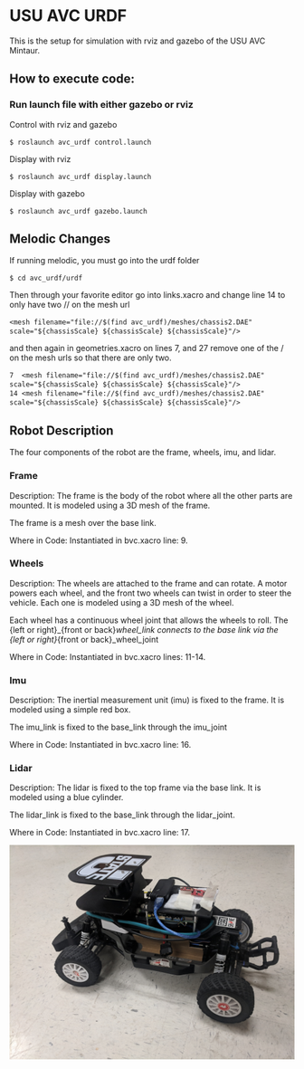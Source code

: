 # USU AVC URDF

This is the setup for simulation with rviz and gazebo of the USU AVC Mintaur.

## How to execute code:

### Run launch file with either gazebo or rviz

Control with rviz and gazebo

```
$ roslaunch avc_urdf control.launch
```

Display with rviz

```
$ roslaunch avc_urdf display.launch
```

Display with gazebo

```
$ roslaunch avc_urdf gazebo.launch
```
## Melodic Changes
If running melodic, you must go into the urdf folder

```
$ cd avc_urdf/urdf
```
Then through your favorite editor go into links.xacro and change line 14 to only have two // on the mesh url

```
<mesh filename="file://$(find avc_urdf)/meshes/chassis2.DAE" scale="${chassisScale} ${chassisScale} ${chassisScale}"/>
```
and then again in geometries.xacro on lines 7, and 27 remove one of the / on the mesh urls so that there are only two.

```
7  <mesh filename="file://$(find avc_urdf)/meshes/chassis2.DAE" scale="${chassisScale} ${chassisScale} ${chassisScale}"/>
14 <mesh filename="file://$(find avc_urdf)/meshes/chassis2.DAE" scale="${chassisScale} ${chassisScale} ${chassisScale}"/>
```

## Robot Description

The four components of the robot are the frame, wheels, imu, and lidar.

### Frame
Description: The frame is the body of the robot where all the other parts are mounted. It is modeled using a 3D mesh of the frame.

The frame is a mesh over the base link.

Where in Code: Instantiated in bvc.xacro line: 9.




### Wheels

Description: The wheels are attached to the frame and can rotate. A motor powers each wheel, and the front two wheels can twist in order to steer the vehicle. Each one is modeled using a 3D mesh of the wheel.

Each wheel has a continuous wheel joint that allows the wheels to roll.
The {left or right}_{front or back}_wheel_link connects to the base link via the {left or right}_{front or back}_wheel_joint

Where in Code: Instantiated in bvc.xacro lines: 11-14.


### Imu
Description: The inertial measurement unit (imu) is fixed to the frame. It is modeled using a simple red box.

The imu_link is fixed to the base_link through the imu_joint

Where in Code: Instantiated in bvc.xacro line: 16.

### Lidar
Description: The lidar is fixed to the top frame via the base link. It is modeled using a blue cylinder.

The lidar_link is fixed to the base_link through the lidar_joint.

Where in Code: Instantiated in bvc.xacro line: 17.

![This is a pic of the robot](https://github.com/eichmeierbr/avc_urdf/blob/master/real_robot.jpg)

